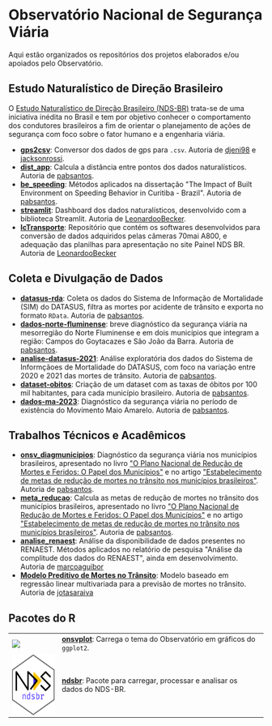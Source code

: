 # Observatório Nacional de Segurança Viária

Aqui estão organizados os repositórios dos projetos elaborados e/ou apoiados pelo Observatório.

## Estudo Naturalístico de Direção Brasileiro

O [Estudo Naturalístico de Direção Brasileiro (NDS-BR)](http://www.tecnologia.ufpr.br/portal/ceppur/estudo-naturalistico-de-direcao-brasileiro/) trata-se de uma iniciativa inédita no Brasil e tem por objetivo conhecer o comportamento dos condutores brasileiros a fim de orientar o planejamento de ações de segurança com foco sobre o fator humano e a engenharia viária.

- [**gps2csv**](https://github.com/ONSV/gps2csv): Conversor dos dados de gps para `.csv`. Autoria de [djeni98](https://github.com/djeni98) e [jacksonrossi](https://github.com/jacksonrossi).
- [**dist_app**](https://github.com/ONSV/dist_app): Calcula a distância entre pontos dos dados naturalísticos. Autoria de [pabsantos](github.com/pabsantos).
- [**be_speeding**](https://github.com/ONSV/be_speeding): Métodos aplicados na dissertação "The Impact of Built Environment on Speeding Behavior in Curitiba - Brazil". Autoria de [pabsantos](github.com/pabsantos).
- [**streamlit**](https://github.com/ONSV/streamlit): Dashboard dos dados naturalísticos, desenvolvido com a biblioteca Streamlit. Autoria de [LeonardooBecker](https://github.com/LeonardooBecker/).
- [**IcTransporte**](https://github.com/ONSV/icTransporte): Repositório que contém os softwares desenvolvidos para conversão de dados adquiridos pelas câmeras 70mai A800, e adequação das planilhas para apresentação no site Painel NDS BR. Autoria de [LeonardooBecker](https://github.com/LeonardooBecker/)

## Coleta e Divulgação de Dados

- [**datasus-rda**](https://github.com/ONSV/datasus-rda): Coleta os dados do Sistema de Informação de Mortalidade (SIM) do DATASUS, filtra as mortes por acidente de trânsito e exporta no formato `RData`. Autoria de [pabsantos](github.com/pabsantos).
- [**dados-norte-fluminense**](https://github.com/ONSV/dados-norte-fluminense): breve diagnóstico da segurança viária na mesorregião do Norte Fluminense e em dois municípios que integram a região: Campos do Goytacazes e Sâo João da Barra. Autoria de [pabsantos](github.com/pabsantos).
- [**analise-datasus-2021**](https://github.com/ONSV/analise-datasus-2021): Análise exploratória dos dados do Sistema de Informçãoes de Mortalidade do DATASUS, com foco na variação entre 2020 e 2021 das mortes de trânsito. Autoria de [pabsantos](github.com/pabsantos).
- [**dataset-obitos**](https://github.com/ONSV/dataset-obitos): Criação de um dataset com as taxas de óbitos por 100 mil habitantes, para cada município brasileiro. Autoria de [pabsantos](github.com/pabsantos).
- [**dados-ma-2023**](https://github.com/ONSV/dados-ma-2023): Diagnóstico da segurança viária no período de existência do Movimento Maio Amarelo. Autoria de [pabsantos](github.com/pabsantos).

## Trabalhos Técnicos e Acadêmicos

- [**onsv_diagmunicipios**](https://github.com/ONSV/onsv_diagmunicipios/): Diagnóstico da segurança viária nos municípios brasileiros, apresentado no livro ["O Plano Nacional de Redução de Mortes e Feridos: O Papel dos Municípios"](https://www.onsv.org.br/estudos-pesquisas/livro-pnatrans-o-papel-dos-municipios) e no artigo ["Estabelecimento de metas de redução de mortes no trânsito nos municípios brasileiros"](https://www.revistatransportes.org.br/anpet/article/view/2704). Autoria de [pabsantos](github.com/pabsantos).
- [**meta_reducao**](https://github.com/ONSV/meta_reducao): Calcula as metas de redução de mortes no trânsito dos municípios brasileiros, apresentado no livro ["O Plano Nacional de Redução de Mortes e Feridos: O Papel dos Municípios"](https://www.onsv.org.br/estudos-pesquisas/livro-pnatrans-o-papel-dos-municipios) e no artigo ["Estabelecimento de metas de redução de mortes no trânsito nos municípios brasileiros"](https://www.revistatransportes.org.br/anpet/article/view/2704). Autoria de [pabsantos](github.com/pabsantos).
- [**analise_renaest**](https://github.com/ONSV/analise_renaest): Análise da disponibilidade de dados presentes no RENAEST. Métodos aplicados no relatório de pesquisa "Análise da complitude dos dados do RENAEST", ainda em desenvolvimento. Autoria de [marcoaguibor](https://github.com/marcoaguibor/)
- [**Modelo Preditivo de Mortes no Trânsito**](https://onsv.github.io/modelo_preditivo_onsv/report/05_paper.html): Modelo baseado em regressão linear multivariada para a previsão de mortes no trânsito. Autoria de [jotasaraiva](https://github.com/jotasaraiva)

## Pacotes do R

|   |   |
|---|---|
| <img src="https://raw.githubusercontent.com/pabsantos/onsvplot/main/man/figures/logo.png" align="center" height="120"/> | [**onsvplot**](https://github.com/pabsantos/onsvplot): Carrega o tema do Observatório em gráficos do `ggplot2`. |
| <img src="https://raw.githubusercontent.com/pabsantos/ndsbr/main/man/figures/README-ndsbr.png" align="center" height="120"/> | [**ndsbr**](https://github.com/ONSV/ndsbr): Pacote para carregar, processar e analisar os dados do NDS-BR. |


